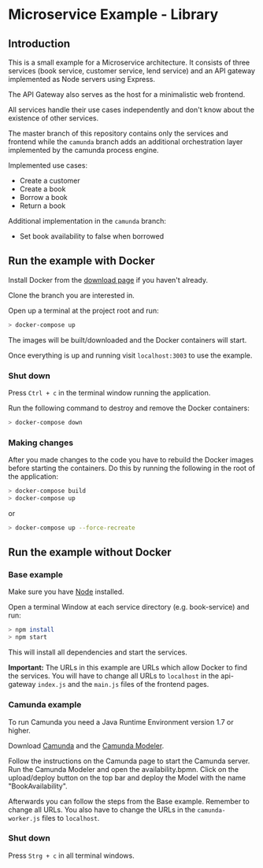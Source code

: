 # Microservice Example - Library



## Introduction

This is a small example for a Microservice architecture. It consists of three services (book service, customer service, lend service) and an API gateway implemented as Node servers using Express.

The API Gateway also serves as the host for a minimalistic web frontend.

All services handle their use cases independently and don't know about the existence of other services.

The master branch of this repository contains only the services and frontend while the `camunda` branch adds an additional orchestration layer implemented by the camunda process engine.

Implemented use cases:

* Create a customer
* Create a book
* Borrow a book
* Return a book

Additional implementation in the `camunda` branch:

* Set book availability to false when borrowed



## Run the example with Docker

Install Docker from the [download page](https://hub.docker.com/search/?type=edition&offering=community) if you haven't already.

Clone the branch you are interested in.

Open up a terminal at the project root and run:

```bash
> docker-compose up
```

The images will be built/downloaded and the Docker containers will start.

Once everything is up and running visit `localhost:3003` to use the example.

### Shut down

Press `Ctrl + c` in the terminal window running the application. 

Run the following command to destroy and remove the Docker containers:

```bash
> docker-compose down
```

### Making changes

After you made changes to the code you have to rebuild the Docker images before starting the containers. Do this by running the following in the root of the application:

```bash
> docker-compose build
> docker-compose up
```

or

```bash
> docker-compose up --force-recreate
```



## Run the example without Docker

### Base example

Make sure you have [Node](https://nodejs.org/en/) installed.

Open a terminal Window at each service directory (e.g. book-service) and run:

```bash
> npm install
> npm start
```

This will install all dependencies and start the services.

**Important:** The URLs in this example are URLs which allow Docker to find the services. You will have to change all URLs to `localhost` in the api-gateway `index.js` and the `main.js` files of the frontend pages.

### Camunda example

To run Camunda you need a Java Runtime Environment version 1.7 or higher.

Download [Camunda](https://camunda.com/download/) and the [Camunda Modeler](https://camunda.com/download/modeler/). 

Follow the instructions on the Camunda page to start the Camunda server. Run the Camunda Modeler and open the availability.bpmn. Click on the upload/deploy button on the top bar and deploy the Model with the name "BookAvailability".

Afterwards you can follow the steps from the Base example. Remember to change all URLs. You also have to change the URLs in the `camunda-worker.js` files to `localhost`.

### Shut down

Press `Strg + c` in all terminal windows.